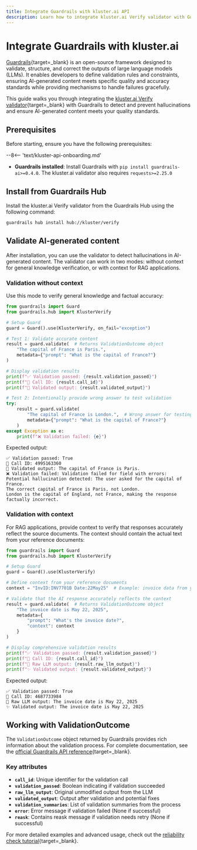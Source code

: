 ```yaml
---
title: Integrate Guardrails with kluster.ai API
description: Learn how to integrate kluster.ai Verify validator with Guardrails, a framework for validating and structuring LLM outputs, to detect hallucinations in AI-generated content.
---
```


# Integrate Guardrails with kluster.ai

[Guardrails](https://www.guardrailsai.com/){target=_blank} is an open-source framework designed to validate, structure, and correct the outputs of large language models (LLMs). It enables developers to define validation rules and constraints, ensuring AI-generated content meets specific quality and accuracy standards while providing mechanisms to handle failures gracefully.

This guide walks you through integrating the [kluster.ai Verify validator](https://github.com/kluster-ai/verify-guardrails-validator){target=_blank} with Guardrails to detect and prevent hallucinations and ensure AI-generated content meets your quality standards.

## Prerequisites

Before starting, ensure you have the following prerequisites:

--8<-- 'text/kluster-api-onboarding.md'
- **Guardrails installed**: Install Guardrails with `pip install guardrails-ai>=0.4.0`. The kluster.ai validator also requires `requests>=2.25.0`

## Install from Guardrails Hub

Install the kluster.ai Verify validator from the Guardrails Hub using the following command:

```bash
guardrails hub install hub://kluster/verify
```

## Validate AI-generated content

After installation, you can use the validator to detect hallucinations in AI-generated content. The validator can work in two modes: without context for general knowledge verification, or with context for RAG applications.

### Validation without context

Use this mode to verify general knowledge and factual accuracy:

```python
from guardrails import Guard
from guardrails.hub import KlusterVerify

# Setup Guard
guard = Guard().use(KlusterVerify, on_fail="exception")

# Test 1: Validate accurate content
result = guard.validate(  # Returns ValidationOutcome object
    "The capital of France is Paris.",
    metadata={"prompt": "What is the capital of France?"}
)

# Display validation results
print(f"✅ Validation passed: {result.validation_passed}")
print(f"📝 Call ID: {result.call_id}")
print(f"💬 Validated output: {result.validated_output}")

# Test 2: Intentionally provide wrong answer to test validation
try:
    result = guard.validate(
        "The capital of France is London.",  # Wrong answer for testing
        metadata={"prompt": "What is the capital of France?"}
    )
except Exception as e:
    print(f"❌ Validation failed: {e}")
```

Expected output:
```console
✅ Validation passed: True
📝 Call ID: 4995163360
💬 Validated output: The capital of France is Paris.
❌ Validation failed: Validation failed for field with errors: Potential hallucination detected: The user asked for the capital of France.
The correct capital of France is Paris, not London.
London is the capital of England, not France, making the response factually incorrect.
```

### Validation with context

For RAG applications, provide context to verify that responses accurately reflect the source documents. The context should contain the actual text from your reference documents:

```python
from guardrails import Guard
from guardrails.hub import KlusterVerify

# Setup Guard
guard = Guard().use(KlusterVerify)

# Define context from your reference documents
context = "InvID:INV7701B Date:22May25"  # Example: invoice data from your document

# Validate that the AI response accurately reflects the context
result = guard.validate(  # Returns ValidationOutcome object
    "The invoice date is May 22, 2025",
    metadata={
        "prompt": "What's the invoice date?",
        "context": context
    }
)

# Display comprehensive validation results
print(f"✅ Validation passed: {result.validation_passed}")
print(f"📝 Call ID: {result.call_id}")
print(f"📄 Raw LLM output: {result.raw_llm_output}")
print(f"✨ Validated output: {result.validated_output}")
```

Expected output:
```console
✅ Validation passed: True
📝 Call ID: 4687733984
📄 Raw LLM output: The invoice date is May 22, 2025
✨ Validated output: The invoice date is May 22, 2025
```

## Working with ValidationOutcome

The `ValidationOutcome` object returned by Guardrails provides rich information about the validation process. For complete documentation, see the [official Guardrails API reference](https://www.guardrailsai.com/docs/api_reference_markdown/guards){target=_blank}.

### Key attributes

- **`call_id`**: Unique identifier for the validation call
- **`validation_passed`**: Boolean indicating if validation succeeded
- **`raw_llm_output`**: Original unmodified output from the LLM
- **`validated_output`**: Output after validation and potential fixes
- **`validation_summaries`**: List of validation summaries from the process
- **`error`**: Error message if validation failed (None if successful)
- **`reask`**: Contains reask message if validation needs retry (None if successful)

For more detailed examples and advanced usage, check out the [reliability check tutorial](/tutorials/klusterai-api/reliability-check/){target=_blank}.